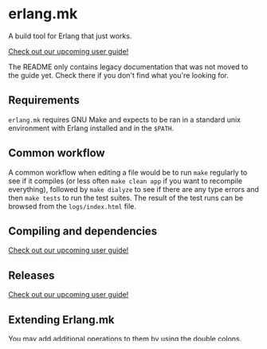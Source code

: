 erlang.mk
=========

A build tool for Erlang that just works.

[Check out our upcoming user guide!](doc/src/guide/book.asciidoc)

The README only contains legacy documentation that was not moved to
the guide yet. Check there if you don't find what you're looking for.

Requirements
------------

`erlang.mk` requires GNU Make and expects to be ran in a standard
unix environment with Erlang installed and in the `$PATH`.

Common workflow
---------------

A common workflow when editing a file would be to run `make` regularly
to see if it compiles (or less often `make clean app` if you want to
recompile everything), followed by `make dialyze` to see if there are
any type errors and then `make tests` to run the test suites. The
result of the test runs can be browsed from the `logs/index.html` file.

Compiling and dependencies
--------------------------

[Check out our upcoming user guide!](doc/src/guide/book.asciidoc)

Releases
--------

[Check out our upcoming user guide!](doc/src/guide/book.asciidoc)

Extending Erlang.mk
-------------------

You may add additional operations to them by using the double
colons. Make will run all targets sharing the same name when
invoked.

``` Makefile
clean::
	@rm anotherfile
```

You can enable verbose mode by calling Make with the variable
`V` set to 1.

``` bash
$ make V=1
```

Parallel execution
------------------

*Parallel execution is currently enabled (experimental).*

Parallel execution can be enabled through the use of the
`-j` option. The following output showcases concurrent
downloading of dependencies.

``` bash
$ make -j32
Cloning into '/home/essen/ninenines/cowboy/deps/ranch'...
Cloning into '/home/essen/ninenines/cowboy/deps/cowlib'...
```

The `-O` option will ensure that output from different
targets is grouped, which is particularly useful when
running tests with different frameworks at the same time.
The disadvantage of this option however is that there is
no output until the target is completed.

The``MAKEFLAGS` variable can be used to set it permanently
on your system. It can be set in your `.zshrc`, `.bashrc`
or equivalent file.

``` bash
MAKEFLAGS="-j32 -O"
```

C/C++ compiler plugin
---------------------

[Check out our upcoming user guide!](doc/src/guide/book.asciidoc)

Common_test plugin
------------------

This plugin is available by default. It adds the following
target:

`ct` runs all test suites for this application.

There is nothing to configure to use it, simply create your
test suites in the `./test/` directory and erlang.mk will
figure everything out automatically.

You can override the list of suites that will run when using
`make tests` by setting the `CT_SUITES` variable.

You can add extra `ct_run` options by defining the `CT_OPTS`
variable. For more information please see `erl -man ct_run`.

You can run an individual test suite by using the special `ct-*`
targets. For example if you have a common_test suite named `spdy`
and you want to run only this suite and not the others, you can
use the `make ct-spdy` command.

Dialyzer plugin
---------------

[Check out our upcoming user guide!](doc/src/guide/book.asciidoc)

EDoc plugin
-----------

This plugin is available by default.

EDoc options can be specified in Erlang format by defining
the `EDOC_OPTS` variable. For more information please see
`erl -man edoc`.

Elvis plugin
------------

This plugin is available by default. It adds the following
target:

`elvis` runs Elvis style checker for this application.

The `ELVIS_CONFIG` variable specifies the location of the
configuration file which holds the rules to be applied.
If there's no `elvis.config` file the default one will be
downloaded. When the `ELVIS` variable points to a non-existing
file then the `elvis` executable will be downloaded as well.
Any other option should go in the `ELVIS_OPTS` variable.

ErlyDTL plugin
--------------

This plugin is available by default. It adds automatic
compilation of ErlyDTL templates found in `templates/*.dtl`
or any subdirectory. 

By default it ignores names of subdirectories and compiles 
`a/b/templatename.dtl` into `templatename_dtl.beam`. To include 
subdirectories names in the compiled module name add 
`DTL_FULL_PATH=1` into your Makefile - `a/b/templatename.dtl`
will be compiled into `a_b_templatename_dtl.beam`.

Escript plugin
--------------

This plugin is available by default. It adds the following
target:

`escript` which creates a shell-executable archive named
the same as your `$(PROJECT)`, containing the following files
from your application and its dependencies:

* `*.beam`
* contents of `priv/`
* `sys.config` for your application

There are a number of optional configuration parameters:

* `ESCRIPT_NAME` if a different output file is required
* `ESCRIPT_COMMENT` to alter the comment line in the escript header
* `ESCRIPT_BEAMS` for the paths searched for `*.beam` files to include
* `ESCRIPT_SYS_CONFIG` defaults to `rel/sys.config`
* `ESCRIPT_EMU_ARGS` for the parameters used to start the VM
* `ESCRIPT_SHEBANG` for the line used by your shell to start `escript`
* `ESCRIPT_STATIC` for non-beam directories to be included as well

Refer to http://www.erlang.org/doc/man/escript.html for
more information on `escript` functionality in general.

EUnit plugin
------------

[Check out our upcoming user guide!](doc/src/guide/book.asciidoc)

Relx plugin
-----------

[Check out our upcoming user guide!](doc/src/guide/book.asciidoc)

Shell plugin
------------

[Check out our upcoming user guide!](doc/src/guide/book.asciidoc)

Triq plugin
-----------

This plugin is available by default. It adds the following
target:

`triq` will check all the properties found in `ebin` or
the test directory specified in `TEST_DIR`.

You can use the `t` variable to give a specific module
or function to run, for example:

``` bash
$ make triq t=cow_http_hd
```

Or:

``` bash
$ make triq t=cow_http_hd:prop_parse_accept
```

Xref plugin
------------

This plugin is available by default. It adds the following
target:

`xref` Erlang Xref Runner (inspired in rebar's rebar_xref)

The `XREF_CONFIG` variable specifies the location of the
configuration file which holds the checks to be applied.
If there is no `xref.config` all `xref` checks will be
applied to the binaries located in the `/ebin` directory.

Contributing
------------

[Check out our upcoming user guide!](doc/src/guide/book.asciidoc)

Support
-------

 *  Official IRC Channel: #ninenines on irc.freenode.net
 *  [Mailing Lists](http://lists.ninenines.eu)
